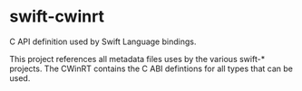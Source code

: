 # swift-cwinrt
C API definition used by Swift Language bindings.

This project references all metadata files uses by the various swift-* projects. The CWinRT contains the C ABI defintions for all types that can be used.